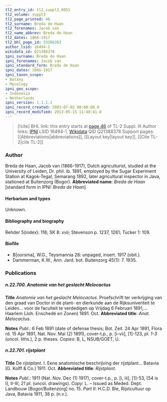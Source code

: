 ```yaml
---
tl2_entry_id: tl2_suppl3_0051
tl2_volume: suppl3
tl2_page_printed: 46
tl2_surname: Breda de Haan
tl2_forenames: Jacob van
tl2_name_abbrev: Breda de Haan
tl2_dates: 1866-1917
tl2_bhl_page_id: 33266353
author_lsid: 16494-1
wikidata_id: Q21388378
ipni_surname: Breda de Haan
ipni_forenames: Jacob van
ipni_standard_form: Breda de Haan
ipni_dates: 1866-1917
ipni_taxon_scope: 
- Botany
- Mycology
ipni_geo_scope: 
- Indonesia
- Netherlands
ipni_version: 1.1.1.1
ipni_record_created: 2003-07-02 00:00:00.0
ipni_record_modified: 2013-05-15 11:40:41.0
---
```


> [!cite] BHL link: this entry starts at [page 46](https://www.biodiversitylibrary.org/page/33266353) of TL-2 Suppl. III
> Author links: [IPNI](https://www.ipni.org/a/16494-1) LSID 16494-1, [Wikidata](https://www.wikidata.org/wiki/Q21388378) QID Q21388378
> Support pages: [[Abbreviations|abbreviations]], [[Layout key|layout key]], [[Cite TL-2|cite TL-2]]

### Author

Breda de Haan, Jacob van (1866-1917), Dutch agriculturist, studied at the University of Leiden, Dr. phil. ib. 1891, employed by the Sugar Experiment Station at Kagok-Tegal, Semarang 1892, later agricultural inspector in Java, stationed at Buitenzorg (Bogor). 
**Abbreviated name**: *Breda de Haan* \[standard form in IPNI: *Breda de Haan*\]

#### Herbarium and types

Unknown.

#### Bibliography and biography

Rehder 5(index): 118; SK 8: xvii; Stevenson p. 1237, 1261; Tucker 1: 109.

#### Biofile

- B\[oorsma\], W.G., Teysmannia 28: unpaged, insert. 1917 (obit.).
- Dammerman, K.W., Ann. Jard. bot. Buitenzorg 45(1): 7. 1935.

### Publications

##### n.22.700. Anatomie van het geslacht Melocactus

**Title**
*Anatomie van het geslacht Melocactus*. Proefschrift ter verkrijging van den graad van Doctor in de plant- en dierkunde aan de Rijksuniveriteit te Leiden... voor de faculteit te verdedigen op Vrijdag 6 Februari 1891,... Haarlem (Joh. Enschedé en Zonen) 1891. Oct.
**Abbreviated title**: *Anat. Melocactus*.

**Notes**
*Publ*.: 6 Feb 1891 (date of defense thesis; Bot. Zeit. 24 Apr 1891, Flora rd. 15 Apr 1891, Nat. Nov. Mai (2) 1891), cover-t.p., p. \[i-vii\], \[1\]-123, *pl. 1-3* (uncol. liths.), 2 p. theses. *Copies*: B, L, NSUB/GOET, U.

##### n.22.701. rijstplant

**Title**
De *rijstplant*. I. Eene anatomische beschrijving der rijstplant... Batavia (G. Kolff & Co.) 1911. Oct.
**Abbreviated title**: *Rijstplant*.

**Notes**
*Publ*.: 1911 (Nat. Nov. Dec (1) 1917), cover-t.p., p. \[i, iii\], \[1\]-53, \[54 is I\], II-III, *21 pl*. (uncol. drawings). *Copy*: L. – Issued as Meded. Dept. Landbouw \[Bogor/Buitenzorg\] no. 15.
*Part II*: H.C.D. Bie, Rijstcultuur op Java, Batavia 1911, 38 p. (n.v.).

